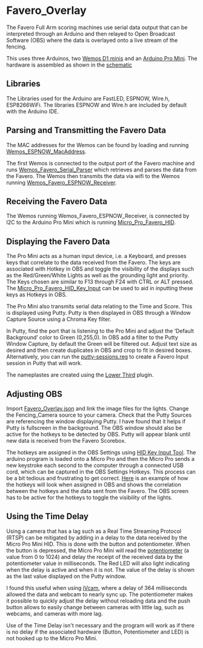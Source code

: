 # Favero_Overlay

The Favero Full Arm scoring machines use serial data output that can be interpreted through an Arduino and then relayed to Open Broadcast Software (OBS) where the data is overlayed onto a live stream of the fencing.

This uses three Arduinos, two [Wemos D1 minis](https://www.amazon.com/Organizer-ESP8266-Internet-Development-Compatible/dp/B081PX9YFV/ref=sr_1_3?crid=3HISM104Q8NMO&keywords=wemos+d1+mini&qid=1636054524&qsid=133-6299387-8119633&sprefix=wemos%2Caps%2C400&sr=8-3&sres=B081PX9YFV%2CB08C7FYM5T%2CB08QZ2887K%2CB07W8ZQY62%2CB07RBNJLK4%2CB08FZ9YDGS%2CB07BK435ZW%2CB07V84VWSM%2CB07PF3NK12%2CB08H1YRN4M%2CB08FQYZX37%2CB073CQVFLK%2CB07VN328FS%2CB0899N647N%2CB07G9HZ5LM%2CB08MKLRSNH&srpt=SINGLE_BOARD_COMPUTER) and an [Arduino Pro Mini](https://www.amazon.com/HiLetgo-Atmega32U4-Bootloadered-Development-Microcontroller/dp/B01MTU9GOB/ref=sr_1_3?crid=3C3TLK308IDQC&keywords=arduino+micro+pro&qid=1636054557&qsid=133-6299387-8119633&sprefix=arduino+micro+pro%2Caps%2C146&sr=8-3&sres=B01MTU9GOB%2CB08BJNV1J3%2CB084KPT7MH%2CB08HCYL8RW%2CB012FOV17O%2CB07FXCTVQP%2CB08THVMQ46%2CB01HCXMBOU%2CB08H85MM9M%2CB09C5H78BP%2CB08DD2G9D8%2CB07Y88754S%2CB07J55YWKZ%2CB08D11Q94H%2CB07PHK8SMR%2CB07R9VWD39). The hardware is assembled as shown in the [schematic](https://github.com/BenKohn2004/Favero_Overlay/blob/main/Schematic_Favero_Overlay.pdf)

<h2>Libraries</h2>

The Libraries used for the Arduino are FastLED, ESPNOW, Wire.h, ESP8266WiFi. The libraries ESPNOW and Wire.h are included by default with the Arduino IDE.

<h2>Parsing and Transmitting the Favero Data</h2>

The MAC addresses for the Wemos can be found by loading and running [Wemos_ESPNOW_MacAddress](https://github.com/BenKohn2004/Favero_Overlay/tree/main/Wemos_ESPNOW_MacAddress).

The first Wemos is connected to the output port of the Favero machine and runs [Wemos_Favero_Serial_Parser]( https://github.com/BenKohn2004/Favero_Overlay/tree/main/Wemos_Favero_Serial_Parser) which retrieves and parses the data from the Favero. The Wemos then transmits the data via wifi to the Wemos running [Wemos_Favero_ESPNOW_Receiver](https://github.com/BenKohn2004/Favero_Overlay/tree/main/Wemos_Favero_ESPNOW_Receiver).

<h2>Receiving the Favero Data</h2>

The Wemos running Wemos_Favero_ESPNOW_Receiver, is connected by I2C to the Arduino Pro Mini which is running [Micro_Pro_Favero_HID](https://github.com/BenKohn2004/Favero_Overlay/tree/main/Micro_Pro_Favero_HID).

<h2>Displaying the Favero Data</h2>

The Pro Mini acts as a human input device, i.e. a Keyboard, and presses keys that correlate to the data received from the Favero. The keys are associated with Hotkey in OBS and toggle the visibility of the displays such as the Red/Green/White Lights as well as the grounding light and priority. The Keys chosen are similar to F13 through F24 with CTRL or ALT pressed. The [Micro_Pro_Favero_HID_Key_Input](https://github.com/BenKohn2004/Favero_Overlay/tree/main/Micro_Pro_Favero_HID_Key_Input_Tool) can be used to aid in inputting these keys as Hotkeys in OBS.

The Pro Mini also transmits serial data relating to the Time and Score. This is displayed using Putty. Putty is then displayed in OBS through a Window Capture Source using a Chroma Key filter.

In Putty, find the port that is listening to the Pro Mini and adjust the ‘Default Background’ color to Green (0,255,0). In OBS add a filter to the Putty Window Capture, by default the Green will be filtered out. Adjust text size as desired and then create duplicates in OBS and crop to fit in desired boxes. Alternatively, you can run the [putty-sessions.reg](https://github.com/BenKohn2004/Favero_Overlay/blob/main/putty-sessions.reg) to create a Favero Input session in Putty that will work.

The nameplastes are created using the [Lower Third](https://www.youtube.com/watch?v=pg_CwgwWmGA&t=660s&ab_channel=ScottFichter) plugin.

<h2>Adjusting OBS</h2>

Import [Favero_Overlay.json](https://github.com/BenKohn2004/Favero_Overlay/blob/main/Favero_Overlay.json) and link the image files for the lights.
Change the Fencing_Camera source to your camera. Check that the Putty Sources are referencing the window displaying Putty. I have found that it helps if Putty is fullscreen in the background. The OBS window should also be active for the hotkeys to be detected by OBS. Putty will appear blank until new data is received from the Favero Scorebox.

The hotkeys are assigned in the OBS Settings using [HID Key Input Tool](https://github.com/BenKohn2004/Favero_Overlay/tree/main/Micro_Pro_Favero_HID_Key_Input_Tool). The arduino program is loaded onto a Micro Pro and then the Micro Pro sends a new keystroke each second to the computer through a connected USB cord, which can be captured in the OBS Settings Hotkeys. This process can be a bit tedious and frustrating to get correct. [Here](https://github.com/BenKohn2004/Favero_Overlay/blob/main/HotKey%20Settings%20Screen%20Shot.jpg) is an example of how the hotkeys will look when assigned in OBS and shows the correlation between the hotkeys and the data sent from the Favero. The OBS screen has to be active for the hotkeys to toggle the visibility of the lights.

<h2>Using the Time Delay</h2>

Using a camera that has a lag such as a Real Time Streaming Protocol (RTSP) can be mitigated by adding in a delay to the data received by the Micro Pro Mini HID. This is done with the button and potentiometer. When the button is depressed, the Micro Pro Mini will read the [potentiometer](https://www.amazon.com/Swpeet-Potentiometer-Assortment-Multiturn-HighPrecision/dp/B07ZKK6T8S/ref=sr_1_2_sspa?crid=3EAID0WHGA32X&keywords=potentiometer&qid=1636919931&sprefix=potentiometer%2Caps%2C306&sr=8-2-spons&spLa=ZW5jcnlwdGVkUXVhbGlmaWVyPUEyODdaRTdLOFRWWVA5JmVuY3J5cHRlZElkPUEwNjI0NDU2MlJCMU1FSDdaNloxTSZlbmNyeXB0ZWRBZElkPUEwMzU5MzAyMVdIODY3WDM3SzhUOSZ3aWRnZXROYW1lPXNwX2F0ZiZhY3Rpb249Y2xpY2tSZWRpcmVjdCZkb05vdExvZ0NsaWNrPXRydWU&th=1) (a value from 0 to 1024) and delay the receipt of the received data by the potentiometer value in milliseconds. The Red LED will also light indicating when the delay is active and when it is not. The value of the delay is shown as the last value displayed on the Putty window.

I found this useful when using [iVcam](https://www.e2esoft.com/ivcam/), where a delay of 364 milliseconds allowed the data and webcam to nearly sync up. The potentiometer makes it possible to quickly adjust the delay without reloading data and the push button allows to easily change between cameras with little lag, such as webcams, and cameras with more lag.

Use of the Time Delay isn't necessary and the program will work as if there is no delay if the associated hardware (Button, Potentiometer and LED) is not hooked up to the Micro Pro Mini.
